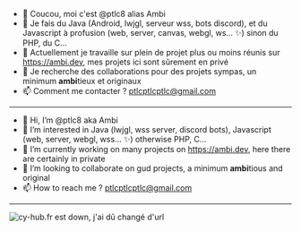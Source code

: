- 👋 Coucou, moi c'est @ptlc8 alias Ambi
- 👀 Je fais du Java (Android, lwjgl, serveur wss, bots discord), et du Javascript à profusion (web, server, canvas, webgl, ws... ✨) sinon du PHP, du C...
- 🌱 Actuellement je travaille sur plein de projet plus ou moins réunis sur <https://ambi.dev>, mes projets ici sont sûrement en privé
- 💞️ Je recherche des collaborations pour des projets sympas, un minimum **ambi**tieux et originaux
- 📫 Comment me contacter ? ptlcptlcptlc@gmail.com

---

- 👋 Hi, I’m @ptlc8 aka Ambi
- 👀 I’m interested in Java (lwjgl, wss server, discord bots), Javascript (web, server, webgl, wss... ✨) otherwise PHP, C... 
- 🌱 I’m currently working on many projects on <https://ambi.dev>, here there are certainly in private
- 💞️ I’m looking to collaborate on gud projects, a minimum **ambi**tious and original
- 📫 How to reach me ? ptlcptlcptlc@gmail.com

---

![cy-hub.fr est down, j'ai dû changé d'url](https://cy-hub.fr/ig/random.png "Une image random")

<!---
ptlc8/ptlc8 is a ✨ special ✨ repository because its `README.md` (this file) appears on your GitHub profile.
You can click the Preview link to take a look at your changes.
--->
